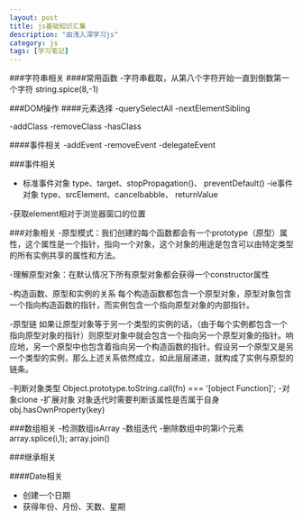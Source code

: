 ```yaml
---
layout: post
title: js基础知识汇集
description: "由浅入深学习js"
category: js
tags: [学习笔记]
---
```


###字符串相关
####常用函数
-字符串截取，从第八个字符开始一直到倒数第一个字符
	string.spice(8,-1)

###DOM操作
####元素选择
-querySelectAll
-nextElementSibling

-addClass
-removeClass
-hasClass

####事件相关
-addEvent
-removeEvent
-delegateEvent

###事件相关
- 标准事件对象
	type、target、stopPropagation()、 preventDefault()
-ie事件对象
	type、srcElement、cancelbabble、 returnValue


-获取element相对于浏览器窗口的位置

###对象相关
-原型模式：我们创建的每个函数都会有一个prototype（原型）属性，这个属性是一个指针，指向一个对象，这个对象的用途是包含可以由特定类型的所有实例共享的属性和方法。

-理解原型对象：在默认情况下所有原型对象都会获得一个constructor属性

-构造函数、原型和实例的关系
每个构造函数都包含一个原型对象，原型对象包含一个指向构造函数的指针，而实例包含一个指向原型对象的内部指针。

-原型链
如果让原型对象等于另一个类型的实例的话，（由于每个实例都包含一个指向原型对象的指针）则原型对象中就会包含一个指向另一个原型对象的指针。响应地，另一个原型中也包含着指向另一个构造函数的指针。假设另一个原型又是另一个类型的实例，那么上述关系依然成立，如此层层递进，就构成了实例与原型的链条。

-判断对象类型
Object.prototype.toString.call(fn) === '[object Function]';
-对象clone
-扩展对象
对象迭代时需要判断该属性是否属于自身 obj.hasOwnProperty(key)

    
###数组相关
-检测数组isArray
-数组迭代
-删除数组中的第i个元素
array.splice(i,1);
array.join()

###继承相关

####Date相关
- 创建一个日期
- 获得年份、月份、天数、星期



